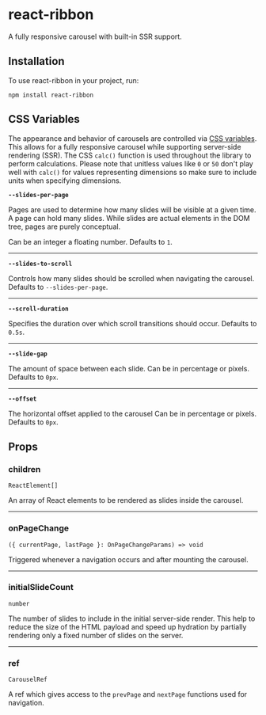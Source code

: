 # react-ribbon

A fully responsive carousel with built-in SSR support.

## Installation

To use react-ribbon in your project, run:

```shell script
npm install react-ribbon
```

## CSS Variables

The appearance and behavior of carousels are controlled via [CSS variables](https://developer.mozilla.org/en-US/docs/Web/CSS/Using_CSS_custom_properties). This allows for a fully responsive carousel while supporting server-side rendering (SSR). The CSS `calc()` function is used throughout the library to perform calculations. Please note that unitless values like `0` or `50` don't play well with `calc()` for values representing dimensions so make sure to include units when specifying dimensions.

**`--slides-per-page`**

Pages are used to determine how many slides will be visible at a given time. A page can hold many slides. While slides are actual elements in the DOM tree, pages are purely conceptual.

Can be an integer a floating number. Defaults to `1`.

---                     

**`--slides-to-scroll`**

Controls how many slides should be scrolled when navigating the carousel. Defaults to `--slides-per-page`.

---

**`--scroll-duration`**

Specifies the duration over which scroll transitions should occur. Defaults to `0.5s`.

---

**`--slide-gap`**

The amount of space between each slide. Can be in percentage or pixels. Defaults to `0px`.

---

**`--offset`**      

The horizontal offset applied to the carousel Can be in percentage or pixels. Defaults to `0px`.


## Props

### children

`ReactElement[]`

An array of React elements to be rendered as slides inside the carousel.

---

### onPageChange

`({ currentPage, lastPage }: OnPageChangeParams) => void`

Triggered whenever a navigation occurs and after mounting the carousel.

---

### initialSlideCount

`number`

The number of slides to include in the initial server-side render. This help to reduce the size of the HTML payload and speed up hydration by partially rendering only a fixed number of slides on the server.

---

### ref

`CarouselRef`

A ref which gives access to the `prevPage` and `nextPage` functions used for navigation.
